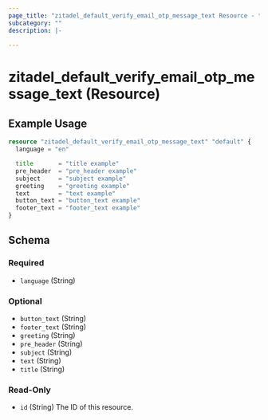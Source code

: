 ```yaml
---
page_title: "zitadel_default_verify_email_otp_message_text Resource - terraform-provider-zitadel"
subcategory: ""
description: |-
  
---
```


# zitadel_default_verify_email_otp_message_text (Resource)



## Example Usage

```terraform
resource "zitadel_default_verify_email_otp_message_text" "default" {
  language = "en"

  title       = "title example"
  pre_header  = "pre_header example"
  subject     = "subject example"
  greeting    = "greeting example"
  text        = "text example"
  button_text = "button_text example"
  footer_text = "footer_text example"
}
```

<!-- schema generated by tfplugindocs -->
## Schema

### Required

- `language` (String)

### Optional

- `button_text` (String)
- `footer_text` (String)
- `greeting` (String)
- `pre_header` (String)
- `subject` (String)
- `text` (String)
- `title` (String)

### Read-Only

- `id` (String) The ID of this resource.